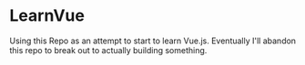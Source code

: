 # LearnVue
Using this Repo as an attempt to start to learn Vue.js.  Eventually I'll abandon this repo to break out to actually building something.